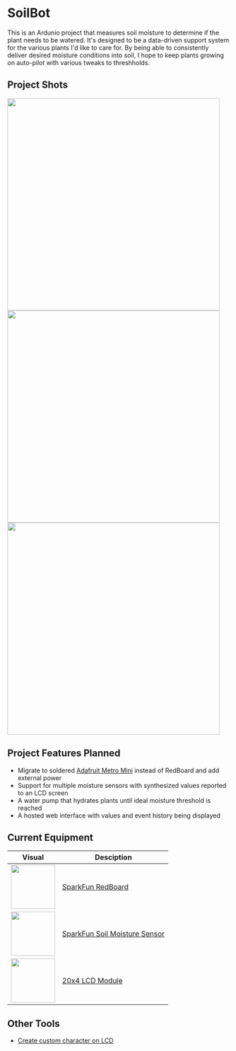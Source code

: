 # SoilBot
This is an Ardunio project that measures soil moisture to determine if the plant needs to be watered. It's designed to be a data-driven support system for the various plants I'd like to care for. By being able to consistently deliver desired moisture conditions into soil, I hope to keep plants growing on auto-pilot with various tweaks to threshholds.

## Project Shots
<img src="https://dl.dropboxusercontent.com/s/xcv0yz72pez8bxv/IMG_20190210_190542.jpg" width="480"/>
<img src="https://dl.dropboxusercontent.com/s/p2ygky6mwlidgq7/soilBot_AnimationA.gif" width="480"/>
<img src="https://dl.dropboxusercontent.com/s/qrigbiz5ptebnbi/soilbot_readout.jpg" width="480"/>

## Project Features Planned
- Migrate to soldered [Adafruit Metro Mini](https://www.adafruit.com/product/2590) instead of RedBoard and add external power
- Support for multiple moisture sensors with synthesized values reported to an LCD screen
- A water pump that hydrates plants until ideal moisture threshold is reached
- A hosted web interface with values and event history being displayed

## Current Equipment
| Visual  | Desciption |
| ------------- | ------------- |
|<img src="https://cdn.sparkfun.com//assets/parts/1/1/7/2/2/13975-01.jpg" width="100"/> | [SparkFun RedBoard](https://www.sparkfun.com/products/13975)|
|<img src="https://cdn.sparkfun.com//assets/parts/1/0/6/1/0/13322-01.jpg" width="100"/>|  [SparkFun Soil Moisture Sensor](https://www.sparkfun.com/products/13322)|
|<img src="https://images-na.ssl-images-amazon.com/images/I/81yY0y-bzXL._AC_UL115_.jpg" width="100"/>|[20x4 LCD Module](https://www.amazon.com/gp/product/B071FGZX8G)|

## Other Tools
- [Create custom character on LCD](https://maxpromer.github.io/LCD-Character-Creator/)
